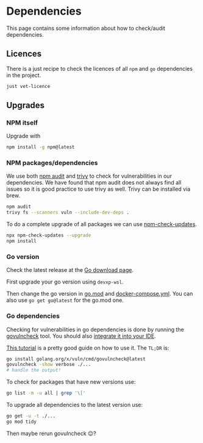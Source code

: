 # Dependencies

This page contains some information about how to check/audit dependencies.

## Licences

There is a just recipe to check the licences of all `npm` and `go` dependencies
in the project.

```bash
just vet-licence
```

## Upgrades

### NPM itself

Upgrade with

```bash
npm install -g npm@latest
```

### NPM packages/dependencies

We use both [npm audit](https://docs.npmjs.com/cli/v10/commands/npm-audit) and
[trivy](https://trivy.dev/latest/) to check for vulnerabilities in our
dependencies. We have found that npm audit does not always find all issues so it
is good practice to use trivy as well. Trivy can be installed via brew.

```bash
npm audit
trivy fs --scanners vuln --include-dev-deps .
```

To do a complete upgrade of all packages we can use
[npm-check-updates](https://www.npmjs.com/package/npm-check-updates).

```bash
npx npm-check-updates --upgrade
npm install
```

### Go version

Check the latest release at the [Go download page](https://go.dev/dl/).

First upgrade your go version using `devxp-wsl`.

Then change the go version in [go.mod](../backend/go.mod) and
[docker-compose.yml](../docker-compose.yml). You can also use
`go get go@latest` for the go.mod one.

### Go dependencies

Checking for vulnerabilities in go dependencies is done by running the
[govulncheck](https://pkg.go.dev/golang.org/x/vuln/cmd/govulncheck) tool. You
should also
[integrate it into your IDE](https://go.dev/doc/security/vuln/editor).

[This tutorial](https://go.dev/doc/tutorial/govulncheck) is a pretty good guide
on how to use it. The `TL;DR` is:

```bash
go install golang.org/x/vuln/cmd/govulncheck@latest
govulncheck -show verbose ./...
# handle the output!
```

To check for packages that have new versions use:

```bash
go list -m -u all | grep '\['
```

To upgrade all dependencies to the latest version use:

```bash
go get -u -t ./...
go mod tidy
```

Then maybe rerun govulncheck 😉?
